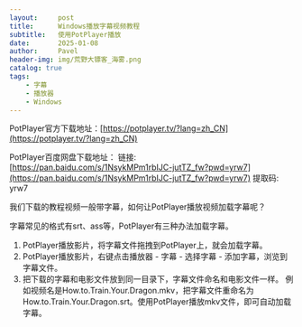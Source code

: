 ```yaml
---
layout:     post
title:      Windows播放字幕视频教程
subtitle:   使用PotPlayer播放
date:       2025-01-08
author:     Pavel
header-img: img/荒野大镖客_海雾.png
catalog: true
tags:
    - 字幕
    - 播放器
    - Windows
---
```


PotPlayer官方下载地址：[https://potplayer.tv/?lang=zh_CN](https://potplayer.tv/?lang=zh_CN)

PotPlayer百度网盘下载地址：
链接: [https://pan.baidu.com/s/1NsykMPm1rbIJC-jutTZ_fw?pwd=yrw7](https://pan.baidu.com/s/1NsykMPm1rbIJC-jutTZ_fw?pwd=yrw7) 提取码: yrw7

我们下载的教程视频一般带字幕，如何让PotPlayer播放视频加载字幕呢？

字幕常见的格式有srt、ass等，PotPlayer有三种办法加载字幕。
1. PotPlayer播放影片，将字幕文件拖拽到PotPlayer上，就会加载字幕。
2. PotPlayer播放影片，右键点击播放器 - 字幕 - 选择字幕 - 添加字幕，浏览到字幕文件。
3. 把下载的字幕和电影文件放到同一目录下，字幕文件命名和电影文件一样。 例如视频名是How.to.Train.Your.Dragon.mkv，把字幕文件重命名为How.to.Train.Your.Dragon.srt。使用PotPlayer播放mkv文件，即可自动加载字幕。



